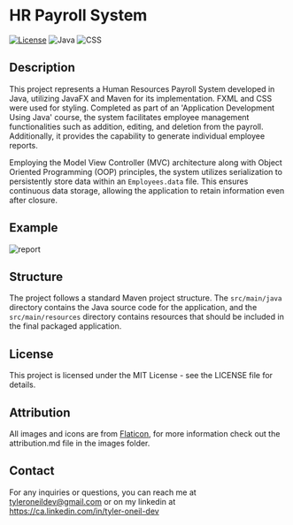 # HR Payroll System

[![License](https://img.shields.io/badge/License-MIT-blue.svg)](https://opensource.org/licenses/MIT)
![Java](https://img.shields.io/badge/Java-ED8B00?style=for-the-badge&logo=openjdk&logoColor=white)
![CSS](https://img.shields.io/badge/CSS-239120?&style=for-the-badge&logo=css3&logoColor=white)

## Description
This project represents a Human Resources Payroll System developed in Java, utilizing JavaFX and Maven for its implementation. FXML and CSS were used for styling. Completed as part of an 'Application Development Using Java' course, the system facilitates employee management functionalities such as addition, editing, and deletion from the payroll. Additionally, it provides the capability to generate individual employee reports.

Employing the Model View Controller (MVC) architecture along with Object Oriented Programming (OOP) principles, the system utilizes serialization to persistently store data within an `Employees.data` file. This ensures continuous data storage, allowing the application to retain information even after closure. 

## Example
![report](https://github.com/tyleroneil72/hr-payroll-system/assets/43754564/6d6bea61-11bc-4511-a18b-8588bd708f55)

## Structure
The project follows a standard Maven project structure. The `src/main/java` directory contains the Java source code for the application, and the `src/main/resources` directory contains resources that should be included in the final packaged application.

## License
This project is licensed under the MIT License - see the LICENSE file for details.

## Attribution
All images and icons are from [Flaticon](https://www.Flaticon.com), for more information check out the attribution.md file in the images folder.

## Contact
For any inquiries or questions, you can reach me at tyleroneildev@gmail.com
or on my linkedin at https://ca.linkedin.com/in/tyler-oneil-dev
